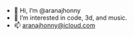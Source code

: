 - 👋 Hi, I’m @aranajhonny
- 👀 I’m interested in code, 3d, and music.
- 📫 aranajhonny@icloud.com

<!---
aranajhonny
--->
